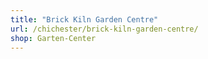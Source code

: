 ```yaml
---
title: "Brick Kiln Garden Centre"
url: /chichester/brick-kiln-garden-centre/
shop: Garten-Center
---
```


